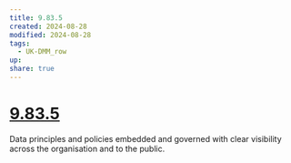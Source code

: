 ```yaml
---
title: 9.83.5
created: 2024-08-28
modified: 2024-08-28
tags:
  - UK-DMM_row
up: 
share: true
---
```

# [9.83.5](9.83.5.md)

Data principles and policies embedded and governed with clear visibility across the organisation and to the public.
